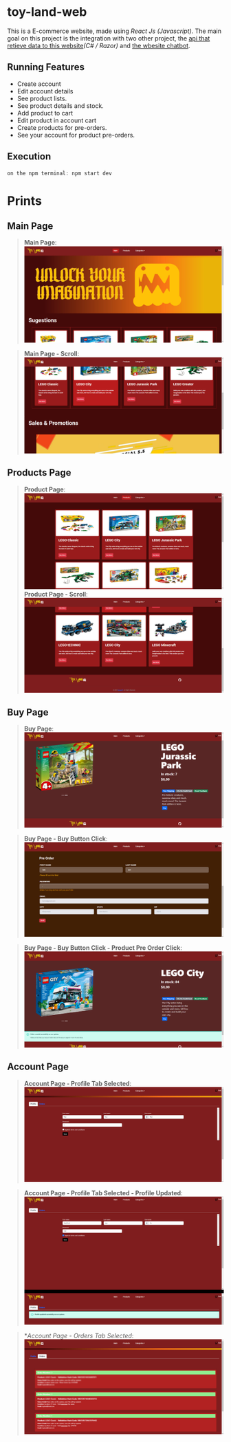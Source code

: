 # toy-land-web

This is a E-commerce website, made using *React Js (Javascript)*. The main goal on this project is the integration with two other project, the [api that retieve data to this website](https://github.com/AaronCrvl/toy-land-api)*(C# / Razor)* and [the wbesite chatbot](https://github.com/AaronCrvl/toy-land-chatbot).

## Running Features
- Create account
- Edit account details
- See product lists.
- See product details and stock.
- Add product to cart
- Edit product in account cart
- Create products for pre-orders.
- See your account for product pre-orders.

## Execution

```Javascript
on the npm terminal: npm start dev
```

# Prints
## Main Page
> **Main Page**:
> ![Main Page 1](https://github.com/AaronCrvl/toy-land-web/blob/main/src/assets/prints/pages/main/main-page1.jpg?raw=true)

> **Main Page - Scroll**:
> ![alt text](https://github.com/AaronCrvl/toy-land-web/blob/main/src/assets/prints/pages/main/main-page2.jpg?raw=true)

## Products Page
> **Product Page**:
> ![alt text](https://github.com/AaronCrvl/toy-land-web/blob/main/src/assets/prints/pages/products/product-page1.jpg?raw=true)
> **Product Page - Scroll**:
> ![alt text](https://github.com/AaronCrvl/toy-land-web/blob/main/src/assets/prints/pages/products/product-page2.jpg?raw=true)

## Buy Page
> **Buy Page**:
> ![alt text](https://github.com/AaronCrvl/toy-land-web/blob/main/src/assets/prints/pages/buy/buy-page1.jpg?raw=true)

> **Buy Page - Buy Button Click**:
> ![alt text](https://github.com/AaronCrvl/toy-land-web/blob/main/src/assets/prints/pages/buy/buy-page2.jpg?raw=true)

> **Buy Page - Buy Button Click - Product Pre Order Click**:
> ![alt text](https://github.com/AaronCrvl/toy-land-web/blob/main/src/assets/prints/pages/buy/order/order-created.jpg?raw=true)

## Account Page
> **Account Page - Profile Tab Selected**:
> ![alt text](https://github.com/AaronCrvl/toy-land-web/blob/main/src/assets/prints/pages/account/account-page1.jpg?raw=true)

> **Account Page - Profile Tab Selected - Profile Updated**:
> ![alt text](https://github.com/AaronCrvl/toy-land-web/blob/main/src/assets/prints/pages/account/profile-updated.jpg?raw=true)

> **Account Page - Orders Tab Selected*:
> ![alt text](https://github.com/AaronCrvl/toy-land-web/blob/main/src/assets/prints/pages/account/account-page2.jpg?raw=true)
